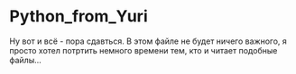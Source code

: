 # Python_from_Yuri
Ну вот и всё - пора сдавться. В этом файле не будет ничего важного, я просто хотел потртить немного времени тем, кто и читает подобные файлы...
